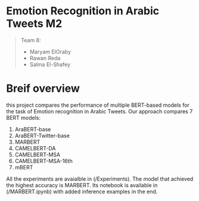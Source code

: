 # Emotion Recognition in Arabic Tweets M2 
> Team 8:
> - Maryam ElOraby
> - Rawan Reda
> - Salma El-Shafey




# Breif overview
this project compares the performance of multiple BERT-based models for the task of Emotion recognition in Arabic Tweets.
Our approach compares 7 BERT models:
1. AraBERT-base
2. AraBERT-Twitter-base 
3. MARBERT
4. CAMELBERT-DA
5. CAMELBERT-MSA
6. CAMELBERT-MSA-16th
7. mBERT

All the experiments are avaialble in (/Experiments). The model that achieved the highest accuracy is MARBERT. Its notebook is available in (/MARBERT.ipynb) with added inference examples in the end.

